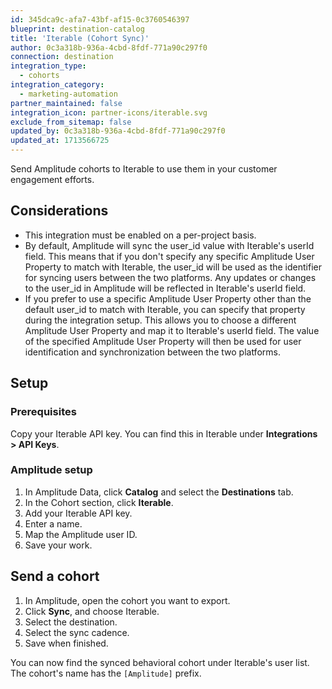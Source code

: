 ```yaml
---
id: 345dca9c-afa7-43bf-af15-0c3760546397
blueprint: destination-catalog
title: 'Iterable (Cohort Sync)'
author: 0c3a318b-936a-4cbd-8fdf-771a90c297f0
connection: destination
integration_type:
  - cohorts
integration_category:
  - marketing-automation
partner_maintained: false
integration_icon: partner-icons/iterable.svg
exclude_from_sitemap: false
updated_by: 0c3a318b-936a-4cbd-8fdf-771a90c297f0
updated_at: 1713566725
---
```


Send Amplitude cohorts to Iterable to use them in your customer engagement efforts. 


## Considerations 

- This integration must be enabled on a per-project basis.
- By default, Amplitude will sync the user_id value with Iterable's userId field. This means that if you don't specify any specific Amplitude User Property to match with Iterable, the user_id will be used as the identifier for syncing users between the two platforms. Any updates or changes to the user_id in Amplitude will be reflected in Iterable's userId field.
- If you prefer to use a specific Amplitude User Property other than the default user_id to match with Iterable, you can specify that property during the integration setup. This allows you to choose a different Amplitude User Property and map it to Iterable's userId field. The value of the specified Amplitude User Property will then be used for user identification and synchronization between the two platforms.

## Setup

### Prerequisites

Copy your Iterable API key. You can find this in Iterable under **Integrations > API Keys**.

### Amplitude setup

1. In Amplitude Data, click **Catalog** and select the **Destinations** tab.
2. In the Cohort section, click **Iterable**.
3. Add your Iterable API key. 
4. Enter a name. 
5. Map the Amplitude user ID.
6. Save your work. 

## Send a cohort

1. In Amplitude, open the cohort you want to export. 
2. Click **Sync**, and choose Iterable.
3. Select the destination.
4. Select the sync cadence.
5. Save when finished.

You can now find the synced behavioral cohort under Iterable's user list. The cohort's name has the `[Amplitude]` prefix.
